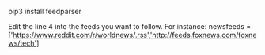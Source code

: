 pip3 install feedparser

Edit the line 4 into the feeds you want to follow.
For instance:
newsfeeds = ['https://www.reddit.com/r/worldnews/.rss','http://feeds.foxnews.com/foxnews/tech']
